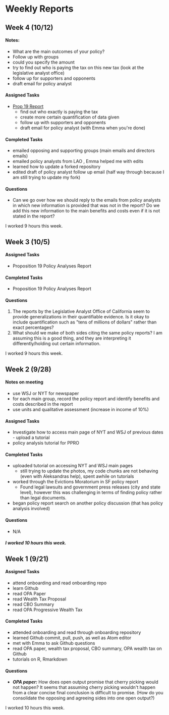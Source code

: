 # Weekly Reports
## Week 4 (10/12)
#### Notes:
- What are the main outcomes of your policy?
- Follow up with groups
- could you specify the amount
- try to find out who is paying the tax on this new tax (look at the legislative analyst office)
- follow up for supporters and opponents
- draft email for policy analyst

#### Assigned Tasks
- [Prop 19 Report](https://github.com/BITSS-OPA/policy-analysis-registry/blob/master/reports/06-Lauren-proposition-19.md)
  - find out who exactly is paying the tax
  - create more certain quantification of data given
  - follow up with supporters and opponents
  - draft email for policy analyst (with Emma when you're done)

#### Completed Tasks
- emailed opposing and supporting groups (main emails and directors emails)
- emailed policy analysts from LAO , Emma helped me with edits
- learned how to update a forked repository
- edited draft of policy analyst follow up email (half way through because I am still trying to update my fork)

#### Questions
- Can we go over how we should reply to the emails from policy analysts in which new information is provided that was not in the report? Do we add this new information to the main benefits and costs even if it is not stated in the report?

I worked 9 hours this week.

## Week 3 (10/5)

#### Assigned Tasks
- Proposition 19 Policy Analyses Report

#### Completed Tasks
- Proposition 19 Policy Analyses Report

#### Questions
1. The reports by the Legislative Analyst Office of California seem to provide generalizations in their quantifiable evidence. Is it okay to include quantification such as "tens of millions of dollars" rather than exact percentages?
2. What should we make of both sides citing the same policy reports? I am assuming this is a good thing, and they are interpreting it differently/holding out certain information.

I worked 9 hours this week.

## Week 2 (9/28)
#### Notes on meeting
- use WSJ or NYT for newspaper
- for each main group, record the policy report and identify benefits and costs described in the report
- use units and qualitative assessment (increase in income of 10%)

#### Assigned Tasks
- Investigate how to access main page of NYT and WSJ of previous dates - upload a tutorial
- policy analysis tutorial for PPRO

#### Completed Tasks
- uploaded tutorial on accessing NYT and WSJ main pages
  - still trying to update the photos, my code chunks are not behaving (even with Aleksandras help), spent awhile on tutorials
- worked through the Evictions Moratorium in SF policy report
  - Found legal lawsuits and government press releases (city and state level), however this was challenging in terms of finding policy rather than legal documents.
- began policy report search on another policy discussion (that has policy analysis involved)

#### Questions
- N/A

##### I worked 10 hours this week.

## Week 1 (9/21)
#### Assigned Tasks
- attend onboarding and read onboarding repo
- learn Github
- read OPA Paper
- read Wealth Tax Proposal
- read CBO Summary
- read OPA Progressive Wealth Tax

#### Completed Tasks
- attended onboarding and read through onboarding repository
- learned Github commit, pull, push, as well as Atom editor
- met with Emma to ask Github questions
- read OPA paper, wealth tax proposal, CBO summary, OPA wealth tax on Github
- tutorials on R, Rmarkdown

#### Questions
- __*OPA paper:*__ How does open output promise that cherry picking would not happen? It seems that assuming cherry picking wouldn't happen from a clear concise final conclusion is difficult to promise. (How do you consolidate the opposing and agreeing sides into one open output?)

I worked 10 hours this week.

